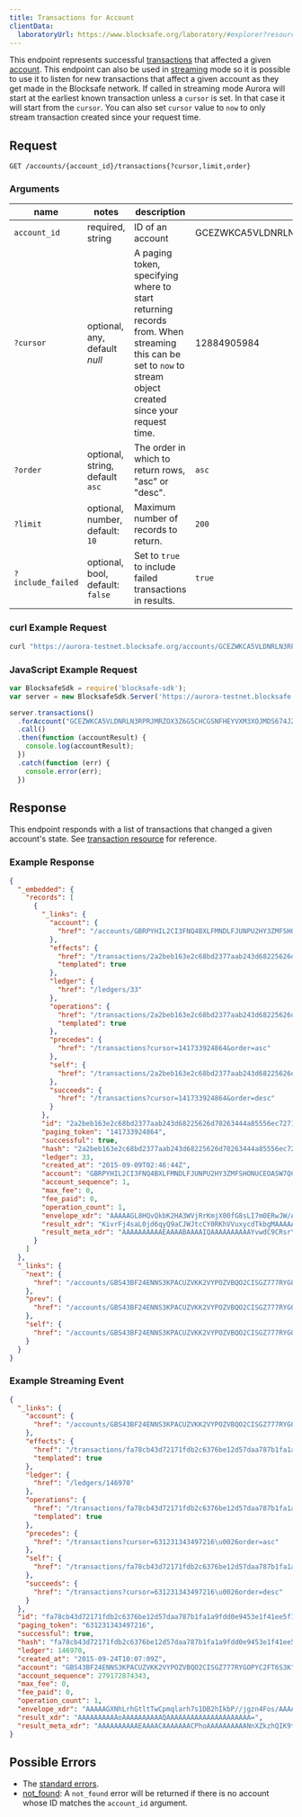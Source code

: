 ```yaml
---
title: Transactions for Account
clientData:
  laboratoryUrl: https://www.blocksafe.org/laboratory/#explorer?resource=transactions&endpoint=for_account
---
```


This endpoint represents successful [transactions](../resources/transaction.md) that affected a given [account](../resources/account.md).
This endpoint can also be used in [streaming](../streaming.md) mode so it is possible to use it to listen for new transactions that affect a given account as they get made in the Blocksafe network.
If called in streaming mode Aurora will start at the earliest known transaction unless a `cursor` is set. In that case it will start from the `cursor`. You can also set `cursor` value to `now` to only stream transaction created since your request time.

## Request

```
GET /accounts/{account_id}/transactions{?cursor,limit,order}
```

### Arguments

| name | notes | description | example |
| ---- | ----- | ----------- | ------- |
| `account_id` | required, string | ID of an account | GCEZWKCA5VLDNRLN3RPRJMRZOX3Z6G5CHCGSNFHEYVXM3XOJMDS674JZ |
| `?cursor` | optional, any, default _null_ | A paging token, specifying where to start returning records from. When streaming this can be set to `now` to stream object created since your request time. | 12884905984 |
| `?order`  | optional, string, default `asc` | The order in which to return rows, "asc" or "desc". | `asc` |
| `?limit`  | optional, number, default: `10` | Maximum number of records to return. | `200` |
| `?include_failed` | optional, bool, default: `false` | Set to `true` to include failed transactions in results. | `true` |

### curl Example Request

```sh
curl "https://aurora-testnet.blocksafe.org/accounts/GCEZWKCA5VLDNRLN3RPRJMRZOX3Z6G5CHCGSNFHEYVXM3XOJMDS674JZ/transactions?limit=1"
```

### JavaScript Example Request

```js
var BlocksafeSdk = require('blocksafe-sdk');
var server = new BlocksafeSdk.Server('https://aurora-testnet.blocksafe.org');

server.transactions()
  .forAccount("GCEZWKCA5VLDNRLN3RPRJMRZOX3Z6G5CHCGSNFHEYVXM3XOJMDS674JZ")
  .call()
  .then(function (accountResult) {
    console.log(accountResult);
  })
  .catch(function (err) {
    console.error(err);
  })
```

## Response

This endpoint responds with a list of transactions that changed a given account's state. See [transaction resource](../resources/transaction.md) for reference.

### Example Response
```json
{
  "_embedded": {
    "records": [
      {
        "_links": {
          "account": {
            "href": "/accounts/GBRPYHIL2CI3FNQ4BXLFMNDLFJUNPU2HY3ZMFSHONUCEOASW7QC7OX2H"
          },
          "effects": {
            "href": "/transactions/2a2beb163e2c68bd2377aab243d68225626d70263444a85556ec7271d4e46e03/effects{?cursor,limit,order}",
            "templated": true
          },
          "ledger": {
            "href": "/ledgers/33"
          },
          "operations": {
            "href": "/transactions/2a2beb163e2c68bd2377aab243d68225626d70263444a85556ec7271d4e46e03/operations{?cursor,limit,order}",
            "templated": true
          },
          "precedes": {
            "href": "/transactions?cursor=141733924864&order=asc"
          },
          "self": {
            "href": "/transactions/2a2beb163e2c68bd2377aab243d68225626d70263444a85556ec7271d4e46e03"
          },
          "succeeds": {
            "href": "/transactions?cursor=141733924864&order=desc"
          }
        },
        "id": "2a2beb163e2c68bd2377aab243d68225626d70263444a85556ec7271d4e46e03",
        "paging_token": "141733924864",
        "successful": true,
        "hash": "2a2beb163e2c68bd2377aab243d68225626d70263444a85556ec7271d4e46e03",
        "ledger": 33,
        "created_at": "2015-09-09T02:46:44Z",
        "account": "GBRPYHIL2CI3FNQ4BXLFMNDLFJUNPU2HY3ZMFSHONUCEOASW7QC7OX2H",
        "account_sequence": 1,
        "max_fee": 0,
        "fee_paid": 0,
        "operation_count": 1,
        "envelope_xdr": "AAAAAGL8HQvQkbK2HA3WVjRrKmjX00fG8sLI7m0ERwJW/AX3AAAACgAAAAAAAAABAAAAAAAAAAAAAAABAAAAAAAAAAAAAAAAZc2EuuEa2W1PAKmaqVquHuzUMHaEiRs//+ODOfgWiz8AAFrzEHpAAAAAAAAAAAABVvwF9wAAAEAhwIlmkDnlvOaUnj5NMyGlu7XlGLUqUoigWbbMwLS0Em99ZrEh/Gd85pz7hGtAxNMj335utvGDUOAm9WAewEYE",
        "result_xdr": "KivrFj4saL0jd6qyQ9aCJWJtcCY0RKhVVuxycdTkbgMAAAAAAAAACgAAAAAAAAABAAAAAAAAAAAAAAAAAAAAAA==",
        "result_meta_xdr": "AAAAAAAAAAEAAAABAAAAIQAAAAAAAAAAYvwdC9CRsrYcDdZWNGsqaNfTR8bywsjubQRHAlb8BfcBY0V4XYn/9gAAAAAAAAABAAAAAAAAAAAAAAAAAAAAAAEAAAAAAAAAAAAAAAAAAAAAAAABAAAAAgAAAAAAAAAhAAAAAAAAAABlzYS64RrZbU8AqZqpWq4e7NQwdoSJGz//44M5+BaLPwAAWvMQekAAAAAAIQAAAAAAAAAAAAAAAAAAAAAAAAAAAQAAAAAAAAAAAAAAAAAAAAAAAAEAAAAhAAAAAAAAAABi/B0L0JGythwN1lY0aypo19NHxvLCyO5tBEcCVvwF9wFi6oVND7/2AAAAAAAAAAEAAAAAAAAAAAAAAAAAAAAAAQAAAAAAAAAAAAAAAAAAAA=="
      }
    ]
  },
  "_links": {
    "next": {
      "href": "/accounts/GBS43BF24ENNS3KPACUZVKK2VYPOZVBQO2CISGZ777RYGOPYC2FT6S3K/transactions?order=asc&limit=1&cursor=141733924864"
    },
    "prev": {
      "href": "/accounts/GBS43BF24ENNS3KPACUZVKK2VYPOZVBQO2CISGZ777RYGOPYC2FT6S3K/transactions?order=desc&limit=1&cursor=141733924864"
    },
    "self": {
      "href": "/accounts/GBS43BF24ENNS3KPACUZVKK2VYPOZVBQO2CISGZ777RYGOPYC2FT6S3K/transactions?order=asc&limit=1&cursor="
    }
  }
}
```

### Example Streaming Event

```json
{
  "_links": {
    "account": {
      "href": "/accounts/GBS43BF24ENNS3KPACUZVKK2VYPOZVBQO2CISGZ777RYGOPYC2FT6S3K"
    },
    "effects": {
      "href": "/transactions/fa78cb43d72171fdb2c6376be12d57daa787b1fa1a9fdd0e9453e1f41ee5f15a/effects{?cursor,limit,order}",
      "templated": true
    },
    "ledger": {
      "href": "/ledgers/146970"
    },
    "operations": {
      "href": "/transactions/fa78cb43d72171fdb2c6376be12d57daa787b1fa1a9fdd0e9453e1f41ee5f15a/operations{?cursor,limit,order}",
      "templated": true
    },
    "precedes": {
      "href": "/transactions?cursor=631231343497216\u0026order=asc"
    },
    "self": {
      "href": "/transactions/fa78cb43d72171fdb2c6376be12d57daa787b1fa1a9fdd0e9453e1f41ee5f15a"
    },
    "succeeds": {
      "href": "/transactions?cursor=631231343497216\u0026order=desc"
    }
  },
  "id": "fa78cb43d72171fdb2c6376be12d57daa787b1fa1a9fdd0e9453e1f41ee5f15a",
  "paging_token": "631231343497216",
  "successful": true,
  "hash": "fa78cb43d72171fdb2c6376be12d57daa787b1fa1a9fdd0e9453e1f41ee5f15a",
  "ledger": 146970,
  "created_at": "2015-09-24T10:07:09Z",
  "account": "GBS43BF24ENNS3KPACUZVKK2VYPOZVBQO2CISGZ777RYGOPYC2FT6S3K",
  "account_sequence": 279172874343,
  "max_fee": 0,
  "fee_paid": 0,
  "operation_count": 1,
  "envelope_xdr": "AAAAAGXNhLrhGtltTwCpmqlarh7s1DB2hIkbP//jgzn4Fos/AAAACgAAAEEAAABnAAAAAAAAAAAAAAABAAAAAAAAAAAAAAAA2ddmTOFAgr21Crs2RXRGLhiAKxicZb/IERyEZL/Y2kUAAAAXSHboAAAAAAAAAAAB+BaLPwAAAECDEEZmzbgBr5fc3mfJsCjWPDtL6H8/vf16me121CC09ONyWJZnw0PUvp4qusmRwC6ZKfLDdk8F3Rq41s+yOgQD",
  "result_xdr": "AAAAAAAAAAoAAAAAAAAAAQAAAAAAAAAAAAAAAAAAAAA=",
  "result_meta_xdr": "AAAAAAAAAAEAAAACAAAAAAACPhoAAAAAAAAAANnXZkzhQIK9tQq7NkV0Ri4YgCsYnGW/yBEchGS/2NpFAAAAF0h26AAAAj4aAAAAAAAAAAAAAAAAAAAAAAAAAAABAAAAAAAAAAAAAAAAAAAAAAAAAQACPhoAAAAAAAAAAGXNhLrhGtltTwCpmqlarh7s1DB2hIkbP//jgzn4Fos/AABT8kS2c/oAAABBAAAAZwAAAAAAAAAAAAAAAAAAAAABAAAAAAAAAAAAAAAAAAAA"
}
```

## Possible Errors

- The [standard errors](../errors.md#Standard-Errors).
- [not_found](../errors/not-found.md): A `not_found` error will be returned if there is no account whose ID matches the `account_id` argument.

